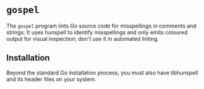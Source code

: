 # `gospel`

The `gospel` program lints Go source code for misspellings in comments and strings. It uses hunspell to identify misspellings and only emits coloured output for visual inspection; don't use it in automated linting.

## Installation

Beyond the standard Go installation process, you must also have libhunspell and its header files on your system.